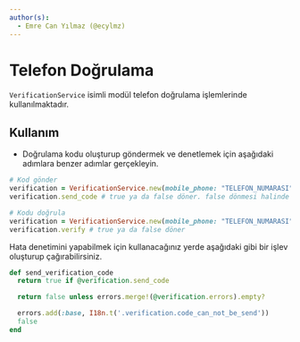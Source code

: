 ```yaml
---
author(s):
  - Emre Can Yılmaz (@ecylmz)
---
```


Telefon Doğrulama
====

`VerificationService` isimli modül telefon doğrulama işlemlerinde kullanılmaktadır.

Kullanım
--------

- Doğrulama kodu oluşturup göndermek ve denetlemek için aşağıdaki adımlara benzer adımlar gerçekleyin.

```ruby
# Kod gönder
verification = VerificationService.new(mobile_phone: "TELEFON_NUMARASI")
verification.send_code # true ya da false döner. false dönmesi halinde verification.errors ile hata kontrol edilebilir.

# Kodu doğrula
verification = VerificationService.new(mobile_phone: "TELEFON_NUMARASI", code: 'DOĞRULAMA KODU')
verification.verify # true ya da false döner
```

Hata denetimini yapabilmek için kullanacağınız yerde aşağıdaki gibi bir işlev oluşturup çağırabilirsiniz.

```ruby
def send_verification_code
  return true if @verification.send_code

  return false unless errors.merge!(@verification.errors).empty?

  errors.add(:base, I18n.t('.verification.code_can_not_be_send'))
  false
end
```
